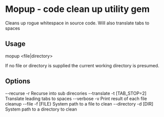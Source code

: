 Mopup - code clean up utility gem
===

Cleans up rogue whitespace in source code. Will also translate tabs to spaces

Usage
---
  mopup <options> <file|directory>

If no file or directory is supplied the current working directory is presumed.

Options
---

--recurse         -r                  Recurse into sub direcories
--translate       -t [TAB_STOP=2]     Translate leading tabs to spaces
--verbose         -v                  Print result of each file cleanup
--file            -f [FILE}           System path to a file to clean
--directory       -d [DIR]            System path to a directory to clean
